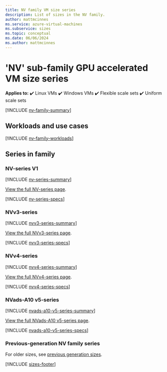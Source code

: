 ```yaml
---
title: NV family VM size series
description: List of sizes in the NV family.
author: mattmcinnes
ms.service: azure-virtual-machines
ms.subservice: sizes
ms.topic: conceptual
ms.date: 06/06/2024
ms.author: mattmcinnes
---
```


# 'NV' sub-family GPU accelerated VM size series

**Applies to:** :heavy_check_mark: Linux VMs :heavy_check_mark: Windows VMs :heavy_check_mark: Flexible scale sets :heavy_check_mark: Uniform scale sets

[!INCLUDE [nv-family-summary](./includes/nv-family-summary.md)]

## Workloads and use cases

[!INCLUDE [nv-family-workloads](./includes/nv-family-workloads.md)]

## Series in family

### NV-series V1
[!INCLUDE [nv-series-summary](./includes/nv-series-summary.md)]

[View the full NV-series page](./nv-series.md).

[!INCLUDE [nv-series-specs](./includes/nv-series-specs.md)]


### NVv3-series
[!INCLUDE [nvv3-series-summary](./includes/nvv3-series-summary.md)]

[View the full NVv3-series page](../../nvv3-series.md).

[!INCLUDE [nvv3-series-specs](./includes/nvv3-series-specs.md)]


### NVv4-series
[!INCLUDE [nvv4-series-summary](./includes/nvv4-series-summary.md)]

[View the full NVv4-series page](../../nvv4-series.md).

[!INCLUDE [nvv4-series-specs](./includes/nvv4-series-specs.md)]



### NVads-A10 v5-series
[!INCLUDE [nvads-a10-v5-series-summary](./includes/nvadsa10v5-series-summary.md)]

[View the full NVads-A10 v5-series page](../../nva10v5-series.md).

[!INCLUDE [nvads-a10-v5-series-specs](./includes/nvadsa10v5-series-specs.md)]


### Previous-generation NV family series
For older sizes, see [previous generation sizes](../previous-gen-sizes-list.md#gpu-accelerated-previous-gen-sizes).

[!INCLUDE [sizes-footer](../includes/sizes-footer.md)]